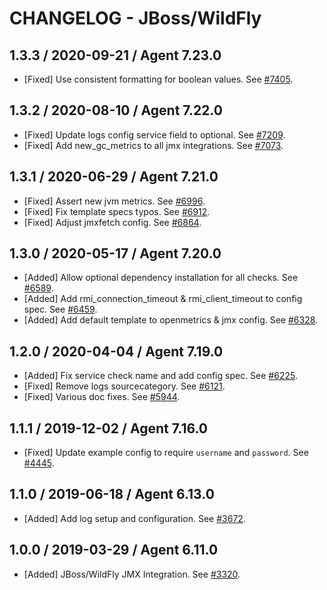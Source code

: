 # CHANGELOG - JBoss/WildFly

## 1.3.3 / 2020-09-21 / Agent 7.23.0

* [Fixed] Use consistent formatting for boolean values. See [#7405](https://github.com/DataDog/integrations-core/pull/7405).

## 1.3.2 / 2020-08-10 / Agent 7.22.0

* [Fixed] Update logs config service field to optional. See [#7209](https://github.com/DataDog/integrations-core/pull/7209).
* [Fixed] Add new_gc_metrics to all jmx integrations. See [#7073](https://github.com/DataDog/integrations-core/pull/7073).

## 1.3.1 / 2020-06-29 / Agent 7.21.0

* [Fixed] Assert new jvm metrics. See [#6996](https://github.com/DataDog/integrations-core/pull/6996).
* [Fixed] Fix template specs typos. See [#6912](https://github.com/DataDog/integrations-core/pull/6912).
* [Fixed] Adjust jmxfetch config. See [#6864](https://github.com/DataDog/integrations-core/pull/6864).

## 1.3.0 / 2020-05-17 / Agent 7.20.0

* [Added] Allow optional dependency installation for all checks. See [#6589](https://github.com/DataDog/integrations-core/pull/6589).
* [Added] Add rmi_connection_timeout & rmi_client_timeout to config spec. See [#6459](https://github.com/DataDog/integrations-core/pull/6459).
* [Added] Add default template to openmetrics & jmx config. See [#6328](https://github.com/DataDog/integrations-core/pull/6328).

## 1.2.0 / 2020-04-04 / Agent 7.19.0

* [Added] Fix service check name and add config spec. See [#6225](https://github.com/DataDog/integrations-core/pull/6225).
* [Fixed] Remove logs sourcecategory. See [#6121](https://github.com/DataDog/integrations-core/pull/6121).
* [Fixed] Various doc fixes. See [#5944](https://github.com/DataDog/integrations-core/pull/5944).

## 1.1.1 / 2019-12-02 / Agent 7.16.0

* [Fixed] Update example config to require `username` and `password`. See [#4445](https://github.com/DataDog/integrations-core/pull/4445).

## 1.1.0 / 2019-06-18 / Agent 6.13.0

* [Added] Add log setup and configuration. See [#3672](https://github.com/DataDog/integrations-core/pull/3672).

## 1.0.0 / 2019-03-29 / Agent 6.11.0

* [Added] JBoss/WildFly JMX Integration. See [#3320](https://github.com/DataDog/integrations-core/pull/3320).

